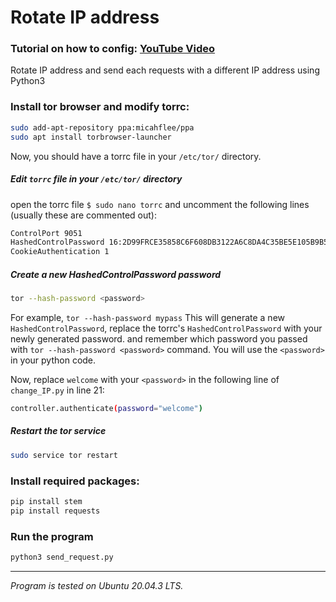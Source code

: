 # Rotate IP address
### Tutorial on how to config: [YouTube Video](https://youtu.be/43xG_ZD6Igg)

Rotate IP address and send each requests with a different IP address using Python3

### Install tor browser and modify torrc:
```bash
sudo add-apt-repository ppa:micahflee/ppa
sudo apt install torbrowser-launcher
```
Now, you should have a torrc file in your `/etc/tor/` directory. 

##### Edit `torrc` file in your `/etc/tor/` directory

open the torrc file `$ sudo nano torrc` and uncomment the following lines (usually these are commented out):

```bash
ControlPort 9051
HashedControlPassword 16:2D99FRCE35858C6F608DB3122A6C8DA4C35BE5E105B9B54A7E438B122F
CookieAuthentication 1
```
##### Create a new HashedControlPassword password 

```bash
tor --hash-password <password> 
```

For example, `tor --hash-password mypass`
This will generate a new `HashedControlPassword`, replace the torrc's  `HashedControlPassword` with your newly generated password. 
and remember which password you passed with `tor --hash-password <password>` command. You will use the `<password>` in your python
code. 

Now, replace `welcome` with your `<password>` in the following line of `change_IP.py` in line 21:

```bash
controller.authenticate(password="welcome")
```

##### Restart the tor service

```bash
sudo service tor restart
```

### Install required packages:
```bash
pip install stem
pip install requests
```

### Run the program
```bash
python3 send_request.py
```
---
*Program is tested on Ubuntu 20.04.3 LTS.*

